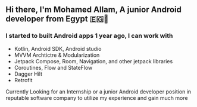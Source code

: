 ## Hi there, I'm Mohamed Allam, A junior Android developer from Egypt 🇪🇬👋

### I started to built Android apps 1 year ago, I can work with

- Kotlin, Android SDK, Android studio
- MVVM Archtictre & Modularization
- Jetpack Compose, Room, Navigation, and other jetpack libraries
- Coroutines, Flow and StateFlow
- Dagger Hilt
- Retrofit

Currently Looking for an Internship or a junior Android developer position in reputable software company to utilize my experience and gain much more
